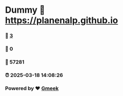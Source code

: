 # Dummy :link: https://planenalp.github.io 
### :page_facing_up: [3](https://planenalp.github.io/tag.html) 
### :speech_balloon: 0 
### :hibiscus: 57281 
### :alarm_clock: 2025-03-18 14:08:26 
### Powered by :heart: [Gmeek](https://github.com/Meekdai/Gmeek)
